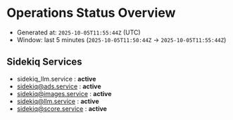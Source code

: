 # Operations Status Overview

- Generated at: `2025-10-05T11:55:44Z` (UTC)
- Window: last 5 minutes (`2025-10-05T11:50:44Z` → `2025-10-05T11:55:44Z`)

## Sidekiq Services
- sidekiq_llm.service : **active**
- sidekiq@ads.service : **active**
- sidekiq@images.service : **active**
- sidekiq@llm.service : **active**
- sidekiq@score.service : **active**

